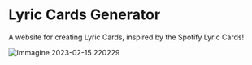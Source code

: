 # Lyric Cards Generator
A website for creating Lyric Cards, inspired by the Spotify Lyric Cards!

![Immagine 2023-02-15 220229](https://user-images.githubusercontent.com/80172905/219160012-a554a8f0-4e5e-446d-83eb-42cf9a434eee.png)
